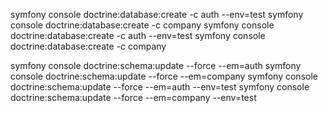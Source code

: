 



symfony console doctrine:database:create -c auth --env=test
symfony console doctrine:database:create -c company
symfony console doctrine:database:create -c auth --env=test
symfony console doctrine:database:create -c company


symfony console doctrine:schema:update --force --em=auth
symfony console doctrine:schema:update --force --em=company
symfony console doctrine:schema:update --force --em=auth --env=test
symfony console doctrine:schema:update --force --em=company --env=test